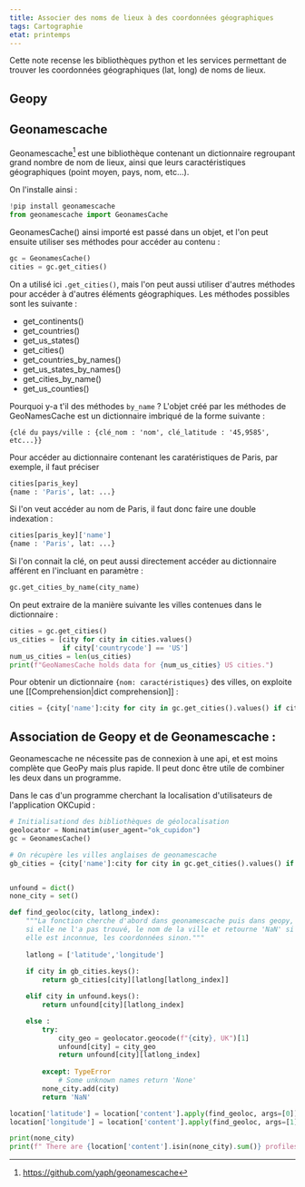```yaml
---
title: Associer des noms de lieux à des coordonnées géographiques
tags: Cartographie
etat: printemps
---
```

Cette note recense les bibliothèques python et les services permettant de trouver les coordonnées géographiques (lat, long) de noms de lieux.

## Geopy

## Geonamescache

Geonamescache[^1] est une bibliothèque contenant un dictionnaire regroupant grand nombre de nom de lieux, ainsi que leurs caractéristiques géographiques (point moyen, pays, nom, etc...).

[^1]: https://github.com/yaph/geonamescache

On l'installe ainsi :

```python
!pip install geonamescache
from geonamescache import GeonamesCache
````

GeonamesCache() ainsi importé est passé dans un objet, et l'on peut ensuite utiliser ses méthodes pour accéder au contenu :

```python
gc = GeonamesCache()
cities = gc.get_cities()
````

On a utilisé ici `.get_cities()`, mais l'on peut aussi utiliser d'autres méthodes pour accéder à d'autres éléments géographiques. Les méthodes possibles sont les suivante :

- get_continents()
- get_countries()
- get_us_states()
- get_cities()
- get_countries_by_names()
- get_us_states_by_names()
- get_cities_by_name()
- get_us_counties()

Pourquoi y-a t'il des méthodes `by_name` ? L'objet créé par les méthodes de GeoNamesCache est un dictionnaire imbriqué de la forme suivante :

`{clé du pays/ville : {clé_nom : 'nom', clé_latitude : '45,9585', etc...}}`

Pour accéder au dictionnaire contenant les caratéristiques de Paris, par exemple, il faut préciser 

```python
cities[paris_key]
{name : 'Paris', lat: ...}
````

Si l'on veut accéder au nom de Paris, il faut donc faire une double indexation :

```python
cities[paris_key]['name']
{name : 'Paris', lat: ...}
````

Si l'on connait la clé, on peut aussi directement accéder au dictionnaire afférent en l'incluant en paramètre :

```python
gc.get_cities_by_name(city_name)
````

On peut extraire de la manière suivante les villes contenues dans le dictionnaire :

```python
cities = gc.get_cities()
us_cities = [city for city in cities.values()
             if city['countrycode'] == 'US']
num_us_cities = len(us_cities)
print(f"GeoNamesCache holds data for {num_us_cities} US cities.")
````

Pour obtenir un dictionnaire `{nom: caractéristiques}` des villes, on exploite une [[Comprehension\|dict comprehension]] :

```python
cities = {city['name']:city for city in gc.get_cities().values() if city['countrycode'] == 'GB'}
```

## Association de Geopy et de Geonamescache :

Geonamescache ne nécessite pas de connexion à une api, et est moins complète que GeoPy mais plus rapide. Il peut donc être utile de combiner les deux dans un programme.

Dans le cas d'un programme cherchant la localisation d'utilisateurs de l'application OKCupid :

```python
# Initialisationd des bibliothèques de géolocalisation
geolocator = Nominatim(user_agent="ok_cupidon")
gc = GeonamesCache()

# On récupère les villes anglaises de geonamescache
gb_cities = {city['name']:city for city in gc.get_cities().values() if city['countrycode'] == 'GB'}


unfound = dict()
none_city = set()

def find_geoloc(city, latlong_index):
    """La fonction cherche d'abord dans geonamescache puis dans geopy,
	si elle ne l'a pas trouvé, le nom de la ville et retourne 'NaN' si
	elle est inconnue, les coordonnées sinon.""" 
	
    latlong = ['latitude','longitude']
    
    if city in gb_cities.keys():
        return gb_cities[city][latlong[latlong_index]]

    elif city in unfound.keys():
        return unfound[city][latlong_index]

    else :
        try:
            city_geo = geolocator.geocode(f"{city}, UK")[1]
            unfound[city] = city_geo
            return unfound[city][latlong_index]
			
        except: TypeError
            # Some unknown names return 'None'
        none_city.add(city)
        return 'NaN'

location['latitude'] = location['content'].apply(find_geoloc, args=[0])
location['longitude'] = location['content'].apply(find_geoloc, args=[1])

print(none_city)
print(f" There are {location['content'].isin(none_city).sum()} profiles that couldn't be located")
````
